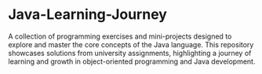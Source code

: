 # Java-Learning-Journey
A collection of programming exercises and mini-projects designed to explore and master the core concepts of the Java language. This repository showcases solutions from university assignments, highlighting a journey of learning and growth in object-oriented programming and Java development.

